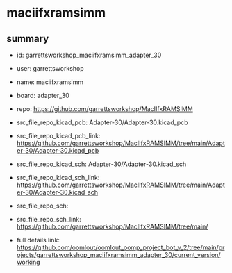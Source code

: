 # maciifxramsimm
 
## summary 
* id: garrettsworkshop_maciifxramsimm_adapter_30
* user: garrettsworkshop
* name: maciifxramsimm
* board: adapter_30
* repo: https://github.com/garrettsworkshop/MacIIfxRAMSIMM
* src_file_repo_kicad_pcb: Adapter-30/Adapter-30.kicad_pcb
* src_file_repo_kicad_pcb_link: https://github.com/garrettsworkshop/MacIIfxRAMSIMM/tree/main/Adapter-30/Adapter-30.kicad_pcb
* src_file_repo_kicad_sch: Adapter-30/Adapter-30.kicad_sch
* src_file_repo_kicad_sch_link: https://github.com/garrettsworkshop/MacIIfxRAMSIMM/tree/main/Adapter-30/Adapter-30.kicad_sch

* src_file_repo_sch: 
* src_file_repo_sch_link: https://github.com/garrettsworkshop/MacIIfxRAMSIMM/tree/main/
* full details link: https://github.com/oomlout/oomlout_oomp_project_bot_v_2/tree/main/projects/garrettsworkshop_maciifxramsimm_adapter_30/current_version/working  







